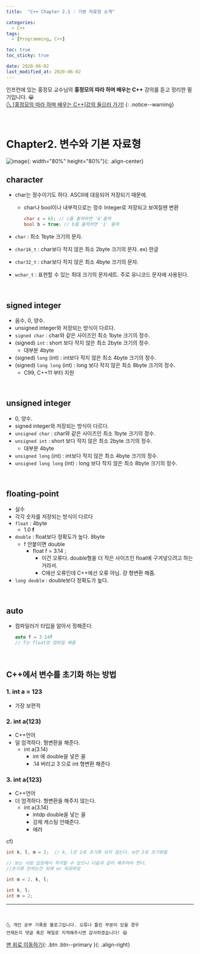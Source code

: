 ```yaml
---
title:  "C++ Chapter 2.1 : 기본 자료형 소개" 

categories:
  - C++
tags:
  - [Programming, C++]

toc: true
toc_sticky: true

date: 2020-06-02
last_modified_at: 2020-06-02
---
```



인프런에 있는 홍정모 교수님의 **홍정모의 따라 하며 배우는 C++** 강의를 듣고 정리한 필기입니다. 😀    
[🌜 [홍정모의 따라 하며 배우는 C++]강의 들으러 가기!](https://www.inflearn.com/course/following-c-plus)
{: .notice--warning}

<br>


# Chapter2. 변수와 기본 자료형

![image](https://user-images.githubusercontent.com/42318591/83945276-a3f1d980-a844-11ea-8d78-995342e556a9.png){: width="80%" height="80%"}{: .align-center}

## character

- char는 정수이기도 하다. ASCII에 대응되어 저장되기 때문에.
    - char나 bool이나 내부적으로는 정수 Integer로 저장되고 보여질땐 변환

        ```cpp
        char c = 65; // c를 출력하면 'A'출력
        bool b = true; // b를 출력하면 '1' 출력
        ```

- `char` :  최소 1byte 크기의 문자.
- `char16_t` : char보다 작지 않은 최소 2byte 크기의 문자.  ex) 한글
- `char32_t` : char보다 작지 않은 최소 4byte 크기의 문자.
- `wchar_t` : 표현할 수 있는 최대 크기의 문자세트. 주로 유니코드 문자에 사용된다.

<br>

## signed integer
- 음수, 0, 양수.
- unsigned integer와 저장되는 방식이 다르다.
- `signed char` : char와 같은 사이즈인 최소 1byte 크기의 정수.
- (signed) `int`  : short 보다 작지 않은 최소 2byte 크기의 정수.
    - 대부분 4byte
- (signed) `long` (int) :  int보다 작지 않은 최소 4byte 크기의 정수.
- (signed) `long long` (int) :  long 보다 작지 않은 최소 8byte 크기의 정수.
    - C99, C++11 부터 지원

<br>

## unsigned integer
- 0, 양수.
- signed integer와 저장되는 방식이 다르다.
- `unsigned char` : char와 같은 사이즈인 최소 1byte 크기의 정수.
- `unsigned int`  : short 보다 작지 않은 최소 2byte 크기의 정수.
    - 대부분 4byte
- `unsigned long` (int) :  int보다 작지 않은 최소 4byte 크기의 정수.
- `unsigned long long` (int) :  long 보다 작지 않은 최소 8byte 크기의 정수.

<br>

## floating-point
- 실수
- 각각 숫자를 저장되는 방식이 다르다
- `float` : 4byte
    - 1.0 **f**
- `double` : float보다 정확도가 높다. 8byte
    - f 안붙이면 double
        - float f = 3.14 ;
            - 이건 오류다. double형을 더 작은 사이즈인 float에 구겨넣으려고 하는거라서.
            - C에선 오류인데 C++에선 오류 아님. 걍 형변환 해줌.
- `long double` : double보다 정확도가 높다.

<br>

## auto
- 컴파일러가 타입을 알아서 정해준다.

    ```cpp
    auto f = 3.14f
    // f는 float로 컴파일 해줌
    ```
<br>

## C++에서 변수를 초기화 하는 방법 

### 1. int a = 123

- 가장 보편적

### 2. int a(123)

- C++언어
- 덜 엄격하다. 형변환을 해준다.
    - int a(3.14)
        - int 에 double을 넣은 꼴
        - .14 버리고 3 으로 int 형변환 해준다

### 3. int a{123}

- C++언어
- 더 엄격하다. 형변환을 해주지 않는다.
    - int a{3.14}
        - intdp double을 넣는 꼴
        - 강제 캐스팅 안해준다.
        - 에러

cf)

```cpp
int k, l, m = 2;  // k, l은 2로 초기화 되지 않는다. m만 2로 초기화됨

// 보는 사람 입장에서 착각할 수 있으니 다음과 같이 해주어야 한다. 
//초기화 안하는건 뒤에 or 따로따로

int m = 2, k, l;

int k, l;
int m = 2;
```

***
<br>

    🌜 개인 공부 기록용 블로그입니다. 오류나 틀린 부분이 있을 경우 
    언제든지 댓글 혹은 메일로 지적해주시면 감사하겠습니다! 😄

[맨 위로 이동하기](#){: .btn .btn--primary }{: .align-right}